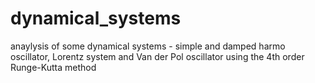 # dynamical_systems

anaylysis of some dynamical systems - simple and damped harmo oscillator, Lorentz system and Van der Pol oscillator using the 4th order Runge-Kutta method
